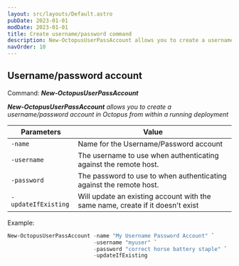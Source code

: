 ```yaml
---
layout: src/layouts/Default.astro
pubDate: 2023-01-01
modDate: 2023-01-01
title: Create username/password command
description: New-OctopusUserPassAccount allows you to create a username/password account in Octopus from within a running deployment
navOrder: 10
---
```


## Username/password account
Command: **_New-OctopusUserPassAccount_**

_**New-OctopusUserPassAccount** allows you to create a username/password account in Octopus from within a running deployment_

| Parameters                    | Value                                                                                                      |
|-------------------------------|------------------------------------------------------------------------------------------------------------|
| `-name`                       | Name for the Username/Password account                                                                     |
| `-username`                   | The username to use when authenticating against the remote host.                                           |
| `-password`                   | The password to use to when authenticating against the remote host.                                        |
| `-updateIfExisting`           | Will update an existing account with the same name, create if it doesn't exist                             |

Example:
```powershell
New-OctopusUserPassAccount -name "My Username Password Account" `
                           -username "myuser" `
                           -password "correct horse battery staple" `
                           -updateIfExisting
```
